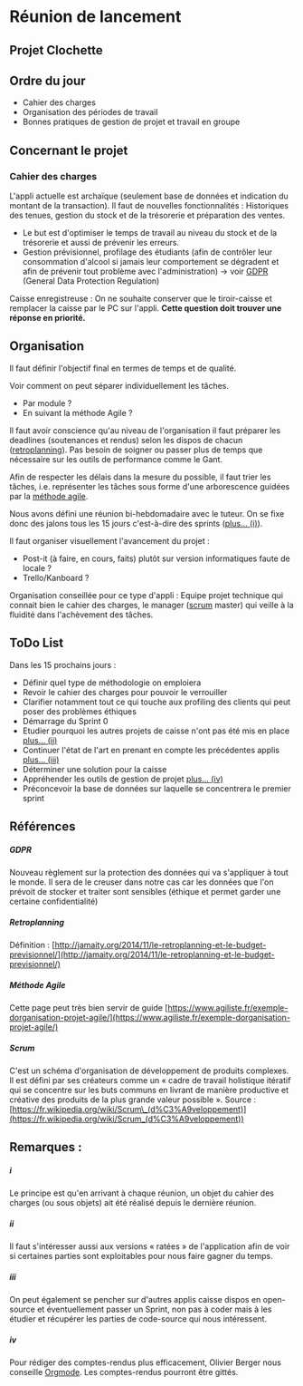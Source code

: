 # Réunion de lancement

Projet Clochette
------

## Ordre du jour

- Cahier des charges
- Organisation des périodes de travail
- Bonnes pratiques de gestion de projet et travail en groupe

## Concernant le projet

### Cahier des charges

L&#39;appli actuelle est archaïque (seulement base de données et indication du montant de la transaction). Il faut de nouvelles fonctionnalités : Historiques des tenues, gestion du stock et de la trésorerie et préparation des ventes.

- Le but est d&#39;optimiser le temps de travail au niveau du stock et de la trésorerie et aussi de prévenir les erreurs.
- Gestion prévisionnel, profilage des étudiants (afin de contrôler leur consommation d&#39;alcool si jamais leur comportement se dégradent et afin de prévenir tout problème avec l&#39;administration) → voir <a href="#gdpr">GDPR</a> (General Data Protection Regulation)

Caisse enregistreuse : On ne souhaite conserver que le tiroir-caisse et remplacer la caisse par le PC sur l&#39;appli. **Cette question doit trouver une réponse en priorité.**

## Organisation

Il faut définir l&#39;objectif final en termes de temps et de qualité.

Voir comment on peut séparer individuellement les tâches.

- Par module ?
- En suivant la méthode Agile ?

Il faut avoir conscience qu&#39;au niveau de l&#39;organisation il faut préparer les deadlines (soutenances et rendus) selon les dispos de chacun (<a href="#retroplanning">retroplanning</a>). Pas besoin de soigner ou passer plus de temps que nécessaire sur les outils de performance comme le Gant.

Afin de respecter les délais dans la mesure du possible, il faut trier les tâches, i.e. représenter les tâches sous forme d&#39;une arborescence guidées par la <a href="#m%C3%A9thode-agile">méthode agile</a>.

Nous avons défini une réunion bi-hebdomadaire avec le tuteur. On se fixe donc des jalons tous les 15 jours c&#39;est-à-dire des sprints (<a href="#i">plus... (i)</a>).

Il faut organiser visuellement l&#39;avancement du projet :

- Post-it (à faire, en cours, faits) plutôt sur version informatiques faute de locale ?
- Trello/Kanboard ?

Organisation conseillée pour ce type d&#39;appli : Equipe projet technique qui connait bien le cahier des charges, le manager (<a href="#scrum">scrum</a> master) qui veille à la fluidité dans l&#39;achèvement des tâches.


## ToDo List

Dans les 15 prochains jours :

- Définir quel type de méthodologie on emploiera
- Revoir le cahier des charges pour pouvoir le verrouiller
- Clarifier notamment tout ce qui touche aux profiling des clients qui peut poser des problèmes éthiques
- Démarrage du Sprint 0
- Etudier pourquoi les autres projets de caisse n&#39;ont pas été mis en place <a href="#ii">plus... (ii)</a>
- Continuer l&#39;état de l&#39;art en prenant en compte les précédentes applis <a href="#iii">plus... (iii)</a>
- Déterminer une solution pour la caisse
- Appréhender les outils de gestion de projet <a href="#iv">plus... (iv)</a>
- Préconcevoir la base de données sur laquelle se concentrera le premier sprint


## Références


##### <span id="gdpr">GDPR</span>
 Nouveau règlement sur la protection des données qui va s&#39;appliquer à tout le monde. Il sera de le creuser dans notre cas car les données que l&#39;on prévoit de stocker et traiter sont sensibles (éthique et permet garder une certaine confidentialité)


##### <span id="retroplanning">Retroplanning</span>
 Définition : [http://jamaity.org/2014/11/le-retroplanning-et-le-budget-previsionnel/](http://jamaity.org/2014/11/le-retroplanning-et-le-budget-previsionnel/)


##### <span id="m%C3%A9thode-agile">Méthode Agile</span>
 Cette page peut très bien servir de guide [https://www.agiliste.fr/exemple-dorganisation-projet-agile/](https://www.agiliste.fr/exemple-dorganisation-projet-agile/)


##### <span id="scrum">Scrum</span>
 C&#39;est un schéma d&#39;organisation de développement de produits complexes. Il est défini par ses créateurs comme un « cadre de travail holistique itératif qui se concentre sur les buts communs en livrant de manière productive et créative des produits de la plus grande valeur possible ».
 Source : [https://fr.wikipedia.org/wiki/Scrum\_(d%C3%A9veloppement)](https://fr.wikipedia.org/wiki/Scrum_(d%C3%A9veloppement))


## Remarques :

 ##### <span id="i">i</span>
 Le principe est qu&#39;en arrivant à chaque réunion, un objet du cahier des charges (ou sous objets) ait été réalisé depuis le dernière réunion.

 ##### <span id="ii">ii</span>
 Il faut s&#39;intéresser aussi aux versions « ratées » de l&#39;application afin de voir si certaines parties sont exploitables pour nous faire gagner du temps.

 ##### <span id="iii">iii</span>
 On peut également se pencher sur d&#39;autres applis caisse dispos en open-source et éventuellement passer un Sprint, non pas à coder mais à les étudier et récupérer les parties de code-source qui nous intéressent.

 ##### <span id="iv">iv</span>
 Pour rédiger des comptes-rendus plus efficacement, Olivier Berger nous conseille [Orgmode](https://orgmode.org/fr/index.html). Les comptes-rendus pourront être gittés.